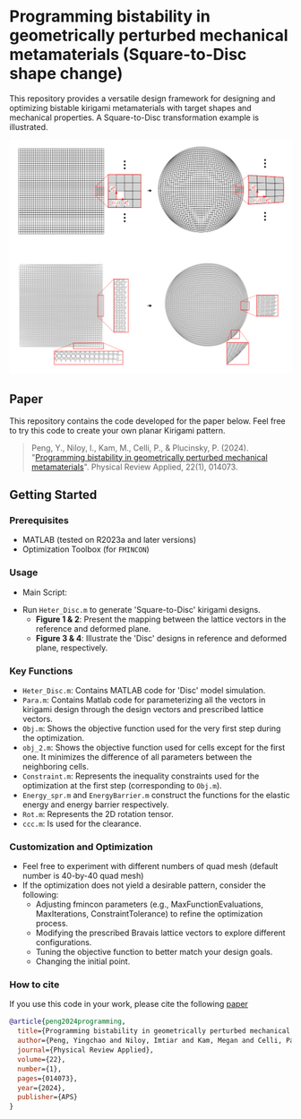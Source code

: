 # Programming bistability in geometrically perturbed mechanical metamaterials (Square-to-Disc shape change)


This repository provides a versatile design framework for designing and optimizing bistable kirigami metamaterials with target shapes and mechanical properties. A Square-to-Disc transformation example is illustrated.



<img src = "https://github.com/Hougeichao/Heterogeneous-Bistable-Kirigami-Square-to-Disc/blob/main/Figure/Github_square-to-disc.png" width="1000"/>


## Paper
This repository contains the code developed for the paper below. Feel free to try this code to create your own planar Kirigami pattern. 

>Peng, Y., Niloy, I., Kam, M., Celli, P., & Plucinsky, P. (2024). "[Programming bistability in geometrically perturbed mechanical metamaterials](https://doi-org.libproxy2.usc.edu/10.1103/PhysRevApplied.22.014073)". Physical Review Applied, 22(1), 014073.



## Getting Started

### Prerequisites
* MATLAB (tested on R2023a and later versions)
* Optimization Toolbox (for `FMINCON`)

### Usage 

* Main Script:

- Run `Heter_Disc.m` to generate 'Square-to-Disc' kirigami designs.
  - **Figure 1 & 2**: Present the mapping between the lattice vectors in the reference and deformed plane.
  - **Figure 3 & 4**: Illustrate the 'Disc' designs in reference and deformed plane, respectively.



### Key Functions

* `Heter_Disc.m`: Contains MATLAB code for 'Disc' model simulation.
* `Para.m`: Contains Matlab code for parameterizing all the vectors in kirigami design through the design vectors and prescribed lattice vectors.
* `Obj.m`: Shows the objective function used for the very first step during the optimization.
* `obj_2.m`: Shows the objective function used for cells except for the first one. It minimizes the difference of all parameters between the neighboring cells.
* `Constraint.m`: Represents the inequality constraints used for the optimization at the first step (corresponding to `Obj.m`).
* `Energy_spr.m` and `EnergyBarrier.m` construct the functions for the elastic energy and energy barrier respectively.
* `Rot.m`: Represents the 2D rotation tensor.
* `ccc.m`: Is used for the clearance.

### Customization and Optimization

* Feel free to experiment with different numbers of quad mesh (default number is 40-by-40 quad mesh)
* If the optimization does not yield a desirable pattern, consider the following:
  * Adjusting fmincon parameters (e.g., MaxFunctionEvaluations, MaxIterations, ConstraintTolerance) to refine the optimization process.
  * Modifying the prescribed Bravais lattice vectors to explore different configurations.
  * Tuning the objective function to better match your design goals.
  * Changing the initial point.

### How to cite
If you use this code in your work, please cite the following [paper](https://doi-org.libproxy2.usc.edu/10.1103/PhysRevApplied.22.014073)

```bibtex
@article{peng2024programming,
  title={Programming bistability in geometrically perturbed mechanical metamaterials},
  author={Peng, Yingchao and Niloy, Imtiar and Kam, Megan and Celli, Paolo and Plucinsky, Paul},
  journal={Physical Review Applied},
  volume={22},
  number={1},
  pages={014073},
  year={2024},
  publisher={APS}
}
```
